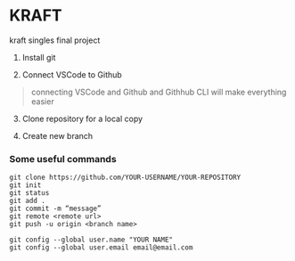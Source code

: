 # KRAFT
kraft singles final project


1. Install git 

2. Connect VSCode to Github 

> connecting VSCode and Github and Githhub CLI will make everything easier

3. Clone repository for a local copy

4. Create new branch


### Some useful commands
```
git clone https://github.com/YOUR-USERNAME/YOUR-REPOSITORY
git init
git status
git add .
git commit -m “message”
git remote <remote url>
git push -u origin <branch name>

git config --global user.name "YOUR NAME"
git config --global user.email email@email.com
```
